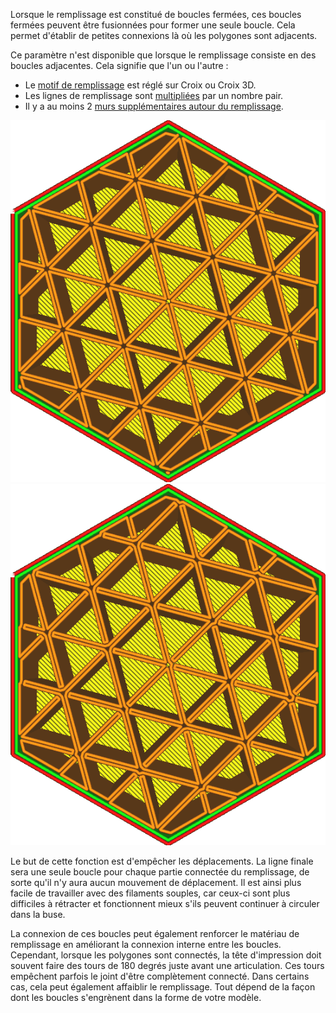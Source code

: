 Lorsque le remplissage est constitué de boucles fermées, ces boucles fermées peuvent être fusionnées pour former une seule boucle. Cela permet d'établir de petites connexions là où les polygones sont adjacents.

Ce paramètre n'est disponible que lorsque le remplissage consiste en des boucles adjacentes. Cela signifie que l'un ou l'autre :
* Le [motif de remplissage](./infill_pattern.md) est réglé sur Croix ou Croix 3D.
* Les lignes de remplissage sont [multipliées](./infill_multiplier.md) par un nombre pair.
* Il y a au moins 2 [murs supplémentaires autour du remplissage](./infill_wall_line_count.md).

![Avec des lignes de remplissage multipliées, il y a beaucoup de boucles dans ce modèle de remplissage](../../../articles/images/connect_infill_polygons_disabled.png)
![Activer ce paramètre permet de fusionner les boucles](../../../articles/images/connect_infill_polygons_enabled.png)

Le but de cette fonction est d'empêcher les déplacements. La ligne finale sera une seule boucle pour chaque partie connectée du remplissage, de sorte qu'il n'y aura aucun mouvement de déplacement. Il est ainsi plus facile de travailler avec des filaments souples, car ceux-ci sont plus difficiles à rétracter et fonctionnent mieux s'ils peuvent continuer à circuler dans la buse.

La connexion de ces boucles peut également renforcer le matériau de remplissage en améliorant la connexion interne entre les boucles. Cependant, lorsque les polygones sont connectés, la tête d'impression doit souvent faire des tours de 180 degrés juste avant une articulation. Ces tours empêchent parfois le joint d'être complètement connecté. Dans certains cas, cela peut également affaiblir le remplissage. Tout dépend de la façon dont les boucles s'engrènent dans la forme de votre modèle.
